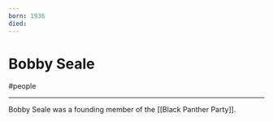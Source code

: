 ```yaml
---
born: 1936
died: 
---
```

# Bobby Seale
#people

---
Bobby Seale was a founding member of the [[Black Panther Party]]. 
